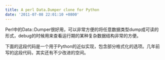 ```yaml
---
title: A perl Data.Dumper clone for Python
date: '2011-07-08 22:01:10 +0800'
---
```

Perl中的Data::Dumper很好用，可以非常方便的将任意数据类型dump成可读的形式，debug的时候用来查看运行期的某种复杂数据结构非常的方便。

下面的这段代码是一个用于Python的近似实现，包含部分格式化的选项。几年前写的这段代码，其实还有不少改进的空间。

<script src="https://gist.github.com/1071857.js"> </script>

